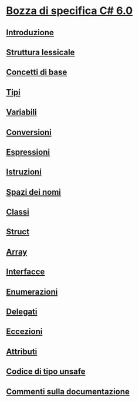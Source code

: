 # [Bozza di specifica C# 6.0](index.md)
## [Introduzione](../../../../_csharplang/spec/introduction.md)
## [Struttura lessicale](../../../../_csharplang/spec/lexical-structure.md)
## [Concetti di base](../../../../_csharplang/spec/basic-concepts.md)
## [Tipi](../../../../_csharplang/spec/types.md)
## [Variabili](../../../../_csharplang/spec/variables.md)
## [Conversioni](../../../../_csharplang/spec/conversions.md)
## [Espressioni](../../../../_csharplang/spec/expressions.md)
## [Istruzioni](../../../../_csharplang/spec/statements.md)
## [Spazi dei nomi](../../../../_csharplang/spec/namespaces.md)
## [Classi](../../../../_csharplang/spec/classes.md)
## [Struct](../../../../_csharplang/spec/structs.md)
## [Array](../../../../_csharplang/spec/arrays.md)
## [Interfacce](../../../../_csharplang/spec/interfaces.md)
## [Enumerazioni](../../../../_csharplang/spec/enums.md)
## [Delegati](../../../../_csharplang/spec/delegates.md)
## [Eccezioni](../../../../_csharplang/spec/exceptions.md)
## [Attributi](../../../../_csharplang/spec/attributes.md)
## [Codice di tipo unsafe](../../../../_csharplang/spec/unsafe-code.md)
## [Commenti sulla documentazione](../../../../_csharplang/spec/documentation-comments.md)
